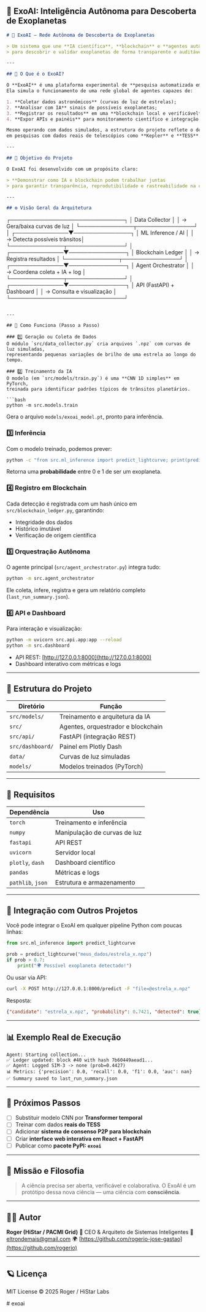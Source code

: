 ## 🚀 ExoAI: Inteligência Autônoma para Descoberta de Exoplanetas

```markdown
# 🌌 ExoAI — Rede Autônoma de Descoberta de Exoplanetas

> Um sistema que une **IA científica**, **blockchain** e **agentes autônomos**
> para descobrir e validar exoplanetas de forma transparente e auditável.

---

## 🧩 O Que é o ExoAI?

O **ExoAI** é uma plataforma experimental de **pesquisa automatizada em astrofísica**.  
Ela simula o funcionamento de uma rede global de agentes capazes de:

1. **Coletar dados astronômicos** (curvas de luz de estrelas);
2. **Analisar com IA** sinais de possíveis exoplanetas;
3. **Registrar os resultados** em uma **blockchain local e verificável**;
4. **Expor APIs e painéis** para monitoramento científico e integração externa.

Mesmo operando com dados simulados, a estrutura do projeto reflete o design usado
em pesquisas com dados reais de telescópios como **Kepler** e **TESS**.

---

## 🎯 Objetivo do Projeto

O ExoAI foi desenvolvido com um propósito claro:

> **Demonstrar como IA e blockchain podem trabalhar juntas
> para garantir transparência, reprodutibilidade e rastreabilidade na ciência.**

---

## ⚙️ Visão Geral da Arquitetura

```

┌──────────────────────────────┐
│        Data Collector         │
│  → Gera/baixa curvas de luz   │
└──────────────┬───────────────┘
│
┌──────────────▼───────────────┐
│       ML Inference / AI      │
│  → Detecta possíveis trânsitos│
└──────────────┬───────────────┘
│
┌──────────────▼───────────────┐
│       Blockchain Ledger       │
│  → Registra resultados         │
└──────────────┬───────────────┘
│
┌──────────────▼───────────────┐
│     Agent Orchestrator       │
│  → Coordena coleta + IA + log │
└──────────────┬───────────────┘
│
┌──────────────▼───────────────┐
│  API (FastAPI) + Dashboard   │
│  → Consulta e visualização    │
└──────────────────────────────┘

````

---

## 🧠 Como Funciona (Passo a Passo)

### 1️⃣ Geração ou Coleta de Dados
O módulo `src/data_collector.py` cria arquivos `.npz` com curvas de luz simuladas,
representando pequenas variações de brilho de uma estrela ao longo do tempo.

### 2️⃣ Treinamento da IA
O modelo (em `src/models/train.py`) é uma **CNN 1D simples** em PyTorch,
treinada para identificar padrões típicos de trânsitos planetários.

```bash
python -m src.models.train
````

Gera o arquivo `models/exoai_model.pt`, pronto para inferência.

### 3️⃣ Inferência

Com o modelo treinado, podemos prever:

```bash
python -c "from src.ml_inference import predict_lightcurve; print(predict_lightcurve('data/SIM-1.npz'))"
```

Retorna uma **probabilidade** entre 0 e 1 de ser um exoplaneta.

### 4️⃣ Registro em Blockchain

Cada detecção é registrada com um hash único em `src/blockchain_ledger.py`, garantindo:

* Integridade dos dados
* Histórico imutável
* Verificação de origem científica

### 5️⃣ Orquestração Autônoma

O agente principal (`src/agent_orchestrator.py`) integra tudo:

```bash
python -m src.agent_orchestrator
```

Ele coleta, infere, registra e gera um relatório completo (`last_run_summary.json`).

### 6️⃣ API e Dashboard

Para interação e visualização:

```bash
python -m uvicorn src.api.app:app --reload
python -m src.dashboard
```

* API REST: [http://127.0.0.1:8000](http://127.0.0.1:8000)
* Dashboard interativo com métricas e logs

---

## 🔬 Estrutura do Projeto

| Diretório        | Função                             |
| ---------------- | ---------------------------------- |
| `src/models/`    | Treinamento e arquitetura da IA    |
| `src/`           | Agentes, orquestrador e blockchain |
| `src/api/`       | FastAPI (integração REST)          |
| `src/dashboard/` | Painel em Plotly Dash              |
| `data/`          | Curvas de luz simuladas            |
| `models/`        | Modelos treinados (PyTorch)        |

---

## 🧰 Requisitos

| Dependência       | Uso                          |
| ----------------- | ---------------------------- |
| `torch`           | Treinamento e inferência     |
| `numpy`           | Manipulação de curvas de luz |
| `fastapi`         | API REST                     |
| `uvicorn`         | Servidor local               |
| `plotly`, `dash`  | Dashboard científico         |
| `pandas`          | Métricas e logs              |
| `pathlib`, `json` | Estrutura e armazenamento    |

---

## 🧩 Integração com Outros Projetos

Você pode integrar o ExoAI em qualquer pipeline Python com poucas linhas:

```python
from src.ml_inference import predict_lightcurve

prob = predict_lightcurve("meus_dados/estrela_x.npz")
if prob > 0.7:
    print("🌍 Possível exoplaneta detectado!")
```

Ou usar via API:

```bash
curl -X POST http://127.0.0.1:8000/predict -F "file=@estrela_x.npz"
```

Resposta:

```json
{"candidate": "estrela_x.npz", "probability": 0.7421, "detected": true}
```

---

## 📊 Exemplo Real de Execução

```
Agent: Starting collection...
✅ Ledger updated: block #40 with hash 7b60449aead1...
✅ Agent: Logged SIM-3 -> none (prob=0.4427)
📊 Metrics: {'precision': 0.0, 'recall': 0.0, 'f1': 0.0, 'auc': nan}
✅ Summary saved to last_run_summary.json
```

---

## 🧩 Próximos Passos

* [ ] Substituir modelo CNN por **Transformer temporal**
* [ ] Treinar com dados **reais do TESS**
* [ ] Adicionar **sistema de consenso P2P para blockchain**
* [ ] Criar **interface web interativa em React + FastAPI**
* [ ] Publicar como **pacote PyPI: `exoai`**

---

## 🌠 Missão e Filosofia

> A ciência precisa ser aberta, verificável e colaborativa.
> O ExoAI é um protótipo dessa nova ciência — uma ciência com **consciência**.

---

## 🧑‍🚀 Autor

**Roger (HiStar / PACMI Grid)**
🧭 CEO & Arquiteto de Sistemas Inteligentes
📧 [eltrondemais@gmail.com](mailto:eltrondemais@gmail.com)
🌍 [https://github.com/rogerio-jose-gastao](https://github.com/rogerio)

---

## 🪐 Licença

MIT License © 2025 Roger / HiStar Labs

#   e x o a i 
 
 